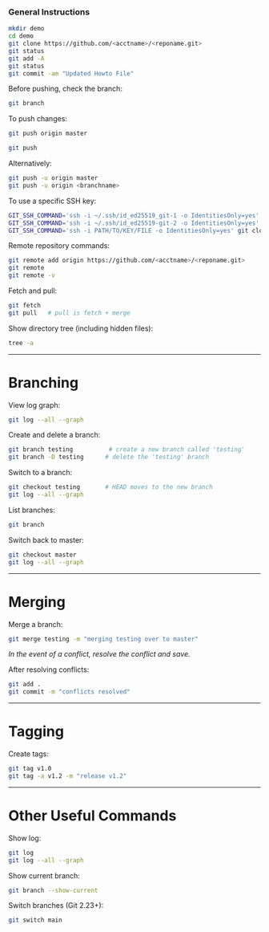 ### General Instructions

```bash
mkdir demo
cd demo
git clone https://github.com/<acctname>/<reponame.git>
git status
git add -A
git status
git commit -am "Updated Howto File"
```

Before pushing, check the branch:

```bash
git branch
```

To push changes:

```bash
git push origin master

git push
```

Alternatively:

```bash
git push -u origin master
git push -u origin <branchname>
```

To use a specific SSH key:

```bash
GIT_SSH_COMMAND='ssh -i ~/.ssh/id_ed25519_git-1 -o IdentitiesOnly=yes' git pull
GIT_SSH_COMMAND='ssh -i ~/.ssh/id_ed25519-git-2 -o IdentitiesOnly=yes' git pull
GIT_SSH_COMMAND='ssh -i PATH/TO/KEY/FILE -o IdentitiesOnly=yes' git clone git@github.com:OWNER/REPOSITORY
```

Remote repository commands:

```bash
git remote add origin https://github.com/<acctname>/<reponame.git>
git remote
git remote -v
```

Fetch and pull:

```bash
git fetch
git pull   # pull is fetch + merge
```

Show directory tree (including hidden files):

```bash
tree -a
```

---

# Branching

View log graph:

```bash
git log --all --graph
```

Create and delete a branch:

```bash
git branch testing          # create a new branch called 'testing'
git branch -D testing      # delete the 'testing' branch
```

Switch to a branch:

```bash
git checkout testing       # HEAD moves to the new branch
git log --all --graph
```

List branches:

```bash
git branch
```

Switch back to master:

```bash
git checkout master
git log --all --graph
```

---

# Merging

Merge a branch:

```bash
git merge testing -m "merging testing over to master"
```

*In the event of a conflict, resolve the conflict and save.*

After resolving conflicts:

```bash
git add .
git commit -m "conflicts resolved"
```

---

# Tagging

Create tags:

```bash
git tag v1.0
git tag -a v1.2 -m "release v1.2"
```

---

# Other Useful Commands

Show log:

```bash
git log
git log --all --graph
```

Show current branch:

```bash
git branch --show-current
```

Switch branches (Git 2.23+):

```bash
git switch main
```
```
